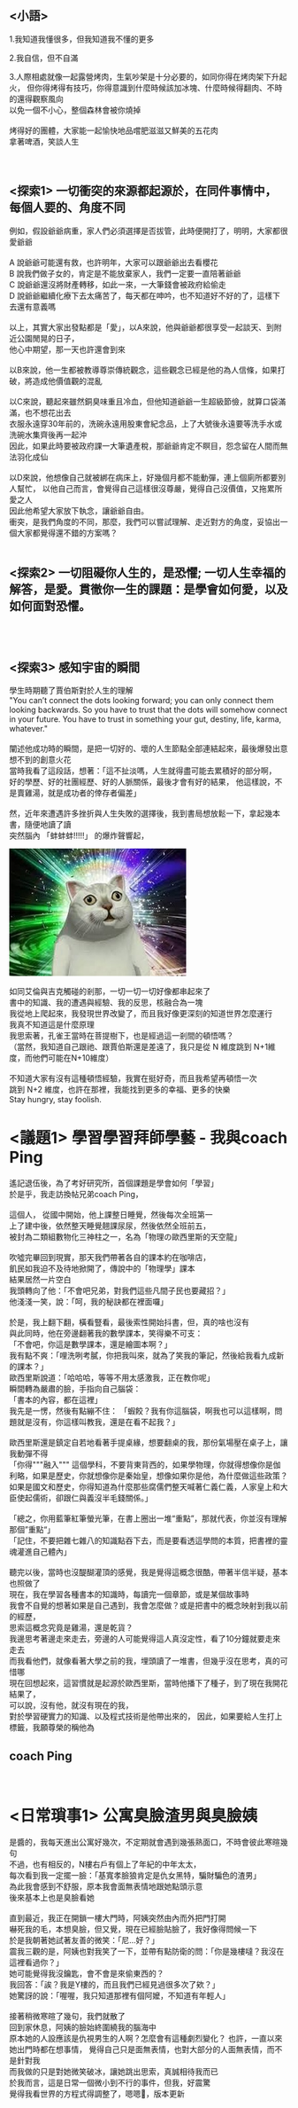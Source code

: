 ## <小語>  
1.我知道我懂很多，但我知道我不懂的更多 <br>

2.我自信，但不自滿  <br>

3.人際相處就像一起露營烤肉，生氣吵架是十分必要的，如同你得在烤肉架下升起火，
但你得烤得有技巧，你得意識到什麼時候該加冰塊、什麼時候得翻肉、不時的還得觀察風向  
以免一個不小心，整個森林會被你燒掉  
<br>
烤得好的團體，大家能一起愉快地品嚐肥滋滋又鮮美的五花肉  
拿著啤酒，笑談人生
<br><br><br>

## <探索1> 一切衝突的來源都起源於，在同件事情中，每個人要的、角度不同  
例如，假設爺爺病重，家人們必須選擇是否拔管，此時便開打了，明明，大家都很愛爺爺  
<br>
A 說爺爺可能還有救，也許明年，大家可以跟爺爺出去看櫻花  
B 說我們做子女的，肯定是不能放棄家人，我們一定要一直陪著爺爺  
C 說爺爺還沒將財產轉移，如此一來，一大筆錢會被政府給偷走  
D 說爺爺繼續化療下去太痛苦了，每天都在呻吟，也不知道好不好的了，這樣下去還有意義嗎  
<br>
以上，其實大家出發點都是「愛」，以A來說，他與爺爺都很享受一起談天、到附近公園閒晃的日子，  
他心中期望，那一天也許還會到來  
<br>
以B來說，他一生都被教導尊崇傳統觀念，這些觀念已經是他的為人信條，如果打破，將造成他價值觀的混亂  
<br>
以C來說，聽起來雖然銅臭味重且冷血，但他知道爺爺一生超級節儉，就算口袋滿滿，也不想花出去  
衣服永遠穿30年前的，洗碗永遠用股東會紀念品，上了大號後永遠要等洗手水或洗碗水集齊後再一起沖  
因此，如果此時要被政府課一大筆遺產稅，那爺爺肯定不瞑目，怨念留在人間而無法羽化成仙  
<br>
以D來說，他想像自己就被綁在病床上，好幾個月都不能動彈，連上個廁所都要別人幫忙，
以他自己而言，會覺得自己這樣很沒尊嚴，覺得自己沒價值，又拖累所愛之人  
因此他希望大家放下執念，讓爺爺自由。
<br>
衝突，是我們角度的不同，那麼，我們可以嘗試理解、走近對方的角度，妥協出一個大家都覺得還不錯的方案嗎？
<br><br>
## <探索2> 一切阻礙你人生的，是恐懼; 一切人生幸福的解答，是愛。貫徹你一生的課題：是學會如何愛，以及如何面對恐懼。
<br><br>

## <探索3> 感知宇宙的瞬間
學生時期聽了賈伯斯對於人生的理解  
"You can’t connect the dots looking forward; you can only connect them looking backwards. So you have to trust that the dots will somehow connect in your future. You have to trust in something your gut, destiny, life, karma, whatever."  
<br>
闡述他成功時的瞬間，是把一切好的、壞的人生節點全部連結起來，最後爆發出意想不到的創意火花  
當時我看了這段話，想著：「這不扯淡嗎，人生就得盡可能去累積好的部分啊，  
好的學歷、好的社團經歷、好的人脈關係，最後才會有好的結果，
他這樣說，不是賣雞湯，就是成功者的倖存者偏差」  
<br>
然，近年來遭遇許多挫折與人生失敗的選擇後，我到書局想放鬆一下，拿起幾本書，隨便地讀了讀  
突然腦內 「蚌蚌蚌!!!!!」 的爆炸聲響起，  

![Alt text](/images/cat_philosopher.jpg)

如同艾倫與吉克觸碰的剎那，一切一切一切好像都串起來了  
書中的知識、我的遭遇與經驗、我的反思，核融合為一塊  
我從地上爬起來，我發現世界改變了，而且我好像更深刻的知道世界怎麼運行  
我真不知道這是什麼原理  
我思索著，孔雀王當時在菩提樹下，也是經過這一剎間的頓悟嗎？  
（當然，我知道自己跟祂、跟賈伯斯還是差遠了，我只是從 N 維度跳到 N+1維度，而他們可能在N+10維度）  
<br>
不知道大家有沒有這種頓悟經驗，我實在挺好奇，而且我希望再頓悟一次  
跳到 N+2 維度，也許在那裡，我能找到更多的幸福、更多的快樂  
Stay hungry, stay foolish.
<br>

# <議題1> 學習學習拜師學藝 - 我與coach Ping  
遙記退伍後，為了考好研究所，首個課題是學會如何「學習」  
於是乎，我走訪換帖兄弟coach Ping，  
<br>
這個人，
從國中開始，他上課整日睡覺，然後每次全班第一  
上了建中後，依然整天睡覺翹課尿尿，然後依然全班前五，  
被封為二類組數物化三神柱之一，名為「物理の歐西里斯的天空龍」  
<br>
吹噓完畢回到現實，那天我們帶著各自的課本約在咖啡店，  
飢民如我迫不及待地掀開了，傳說中的「物理學」課本  
結果居然一片空白  
我頭轉向了他：「不會吧兄弟，對我們這些凡間子民也要藏招？」  
他淺淺一笑，說：「呵，我的秘訣都在裡面囉」  
<br>
於是，我上翻下翻，橫看豎看，最後索性開始抖書，但，真的啥也沒有  
與此同時，他在旁邊翻著我的數學課本，笑得樂不可支：  
「不會吧，你這是數學課本，還是繪圖本啊？」  
我有點不爽：「哩洗咧考膩，你把我叫來，就為了笑我的筆記，然後給我看九成新的課本？」  
歐西里斯說道：「哈哈哈，等等不用太感激我，正在教你呢」  
瞬間轉為嚴肅的臉，手指向自己腦袋：  
「書本的內容，都在這裡」  
我先是一愣，然後有點繃不住：
「蝦餃？我有你這腦袋，啊我也可以這樣啊，問題就是沒有，你這樣叫教我，還是在看不起我？」  
<br>
歐西里斯還是鎮定自若地看著手提桌緣，想要翻桌的我，那份氣場壓在桌子上，讓我動彈不得  
「你得"""融入""" 這個學科，不要背東背西的，如果學物理，你就得想像你是伽利略，如果是歷史，你就想像你是秦始皇，想像如果你是他，為什麼做這些政策？如果是國文和歷史，你得知道為什麼那些腐儒們整天喊著仁義仁義，人家皇上和大臣使起儒術，卻跟仁與義沒半毛錢關係。」  
<br>
「總之，你用藍筆紅筆螢光筆，在書上圈出一堆“重點”，那就代表，你並沒有理解那個”重點“」  
「記住，不要把雜七雜八的知識點吞下去，而是要看透這學問的本質，把書裡的靈魂灌進自己體內」  
<br>
聽完以後，當時也沒醍醐灌頂的感覺，我是覺得這概念很酷，帶著半信半疑，基本也照做了  
現在，我在學習各種書本的知識時，每讀完一個章節，或是某個故事時  
我會不自覺的想著如果是自己遇到，我會怎麼做？或是把書中的概念映射到我以前的經歷，  
思索這概念究竟是雞湯，還是乾貨？  
我邊思考著邊走來走去，旁邊的人可能覺得這人真沒定性，看了10分鐘就要走來走去  
而我看他們，就像看著大學之前的我，埋頭讀了一堆書，但幾乎沒在思考，真的可惜哪  
現在回想起來，這習慣就是起源於歐西里斯，當時他播下了種子，到了現在我開花結果了，  
可以說，沒有他，就沒有現在的我，  
對於學習硬實力的知識、以及程式技術是他帶出來的，
因此，如果要給人生打上標籤，我願尊榮的稱他為  

## coach Ping

<br>

# <日常瑣事1> 公寓臭臉渣男與臭臉姨  
是醬的，我每天進出公寓好幾次，不定期就會遇到幾張熟面口，不時會彼此寒暄幾句  
不過，也有相反的，N樓右戶有個上了年紀的中年太太，  
每次看到我一定擺一臉：「基寬孝臉狼肯定是仇女黑特，騙財騙色的渣男」  
為此我會感到不舒服，原本我會面無表情地跟她點頭示意  
後來基本上也是臭臉看她  
<br>
直到最近，我正在開鎖一樓大門時，阿姨突然由內而外把門打開  
嚇死我的毛，本想臭臉，但又覺，現在已經臉貼臉了，我好像得問候一下  
於是我朝著她試著友善的微笑：「尼...好？」  
震我三觀的是，阿姨也對我笑了一下，並帶有點防衛的問：「你是幾樓噠？我沒在這裡看過你？」  
她可能覺得我沒鑰匙，會不會是來偷東西的？  
我回答：「誒？我是Y樓的，而且我們已經見過很多次了欸？」  
她驚訝的說：「喔喔，我只知道那裡有個阿嬤，不知道有年輕人」  
<br>
接著稍微寒暄了幾句，我們就散了  
回到家休息，阿姨的臉始終圍繞我的腦海中  
原本她的人設應該是仇視男生的人啊？怎麼會有這種劇烈變化？
也許，一直以來她出門時都在想事情，
覺得自己只是面無表情，也對大部分的人面無表情，而不是針對我  
而我做的只是對她微笑破冰，讓她跳出思索，真誠相待我而已
<br>
於我而言，這是日常一個微小到不行的事件，但我，好震驚  
覺得我看世界的方程式得調整了，嗯嗯🤔，版本更新
<br>
